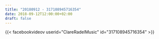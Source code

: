 ```yaml
---
title: "20180912 - 317108945716354"
date: 2018-09-12T12:00:00+02:00
draft: false
---
```


{{< facebookvideov userid="ClareRadelMusic" id="317108945716354" >}}